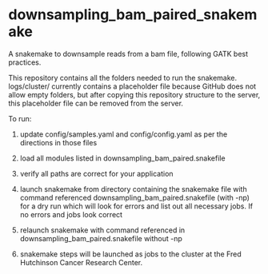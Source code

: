 # downsampling_bam_paired_snakemake

A snakemake to downsample reads from a bam file, following GATK best practices. 

This repository contains all the folders needed to run the snakemake. logs/cluster/ currently contains a placeholder file because GitHub does not allow empty folders, but after copying this repository structure to the server, this placeholder file can be removed from the server.

To run:

1) update config/samples.yaml and config/config.yaml as per the directions in those files

2) load all modules listed in downsampling_bam_paired.snakefile

3) verify all paths are correct for your application

4) launch snakemake from directory containing the snakemake file with command referenced downsampling_bam_paired.snakefile (with -np) for a dry run which will look for errors and list out all necessary jobs. If no errors and jobs look correct

5) relaunch snakemake with command referenced in downsampling_bam_paired.snakefile without -np

6) snakemake steps will be launched as jobs to the cluster at the Fred Hutchinson Cancer Research Center.
